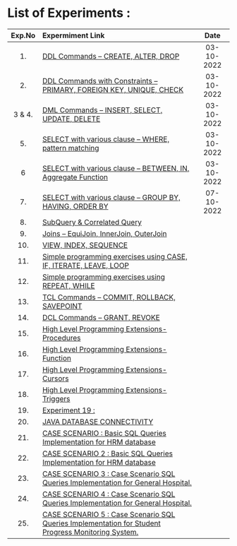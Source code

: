 # List of Experiments : <br/>

|Exp.No 		|Expermiment Link  	|Date 	|
|:---:|:---|:---:|
|1.		|[DDL Commands – CREATE, ALTER, DROP ](#exp1)	|03-10-2022		|
|2.		|[DDL Commands with Constraints – PRIMARY, FOREIGN KEY, UNIQUE, CHECK ](#exp2)<br/>	|03-10-2022		|
|3 & 4.		|[DML Commands – INSERT, SELECT, UPDATE, DELETE ](#exp3)<br/>	|03-10-2022		|
|5.		|[SELECT with various clause – WHERE, pattern matching ](#exp5)<br/>	|03-10-2022		|
|6		|[SELECT with various clause – BETWEEN, IN, Aggregate Function ](#exp6)<br/>	|03-10-2022		|
|7.		|[SELECT with various clause – GROUP BY, HAVING, ORDER BY ](#exp7)<br/>	|07-10-2022			|
|8.		|[SubQuery & Correlated Query ](#exp8)<br/>	|       	|
|9.		|[Joins – EquiJoin, InnerJoin, OuterJoin](#exp9)<br/>	|  	|
|10.		|[VIEW, INDEX, SEQUENCE ](#exp10)<br/>	|  	|
|11.		|[Simple programming  exercises using CASE, IF, ITERATE, LEAVE, LOOP ](#exp11)<br/>	| 		|
|12.		|[Simple programming  exercises using REPEAT, WHILE](#exp12)<br/>	|      |
|13.		|[TCL Commands – COMMIT, ROLLBACK, SAVEPOINT ](#exp13)<br/>	|  		|
|14.		|[DCL Commands – GRANT, REVOKE ](#exp14)<br/>	|    		|
|15.		|[High Level Programming Extensions-Procedures ](#exp15)<br/>	|   	|
|16.		|[High Level Programming Extensions-Function ](#exp16)<br/>	|   		|
|17.		|[High Level Programming Extensions-Cursors ](#exp17)<br/>	|    		|
|18.		|[High Level Programming Extensions-Triggers](#exp18)<br/>	|  		|
|19.		|[Experiment 19 :](#exp18)<br/>	|    	|
|20.		|[JAVA DATABASE CONNECTIVITY ](#exp20)<br/>	|    	|
|21.		|[CASE SCENARIO : Basic SQL Queries Implementation for HRM database](#exp21)<br/>	|     	|
|22.		|[CASE SCENARIO 2 : Basic SQL Queries Implementation for HRM database](#exp22)<br/>	|        	|
|23.		|[CASE SCENARIO 3 : Case Scenario SQL Queries Implementation for General Hospital.](#exp23)<br/>	|     	|
|24.		|[CASE SCENARIO 4 : Case Scenario SQL Queries Implementation for General Hospital.](#exp24)<br/>	|     	|
|25.		|[CASE SCENARIO 5 : Case Scenario SQL Queries Implementation for Student Progress Monitoring System. ](#exp25)<br/>	|   		|
